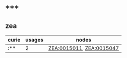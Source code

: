 # `***`

## zea

| curie     |   usages | nodes                                                                                                                |
|-----------|----------|----------------------------------------------------------------------------------------------------------------------|
| ***:***** |        2 | [ZEA:0015011](http://purl.obolibrary.org/obo/ZEA_0015011), [ZEA:0015047](http://purl.obolibrary.org/obo/ZEA_0015047) |

